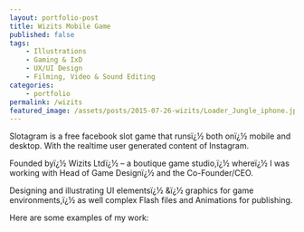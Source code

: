 ```yaml
---
layout: portfolio-post
title: Wizits Mobile Game
published: false
tags:
    - Illustrations
    - Gaming & IxD
    - UX/UI Design
    - Filming, Video & Sound Editing
categories:
    - portfolio
permalink: /wizits
featured_image: /assets/posts/2015-07-26-wizits/Loader_Jungle_iphone.jpg
---
```

Slotagram is a free facebook slot game that runsï¿½ both onï¿½ mobile and desktop. With the realtime user generated content of Instagram.
  
Founded byï¿½ Wizits Ltdï¿½ &#8211; a boutique game studio,ï¿½ whereï¿½ I was working with Head of Game Designï¿½ and the Co-Founder/CEO.
  
Designing and illustrating UI elementsï¿½ &ï¿½ graphics for game environments,ï¿½ as well complex Flash files and Animations for publishing.

Here are some examples of my work:

[][1][][2][][3][][4][][5][][6][][7]

 [1]: http://curlydesigner.com/wp-content/uploads/2015/07/IMG_4264.jpg
 [2]: http://curlydesigner.com/wp-content/uploads/2015/07/Shop_2840X1600_1.jpg
 [3]: http://curlydesigner.com/wp-content/uploads/2015/07/FruitSt_Numbers_Sky.jpg
 [4]: http://curlydesigner.com/wp-content/uploads/2015/07/Lobby_MessagePopups_Wait.jpg
 [5]: http://curlydesigner.com/wp-content/uploads/2015/07/ScreenShoot_InviteFriends.jpg
 [6]: http://curlydesigner.com/wp-content/uploads/2013/11/Sochi3.jpg
 [7]: http://curlydesigner.com/wp-content/uploads/2013/11/Lobby_MessagePopups_Wait.jpg